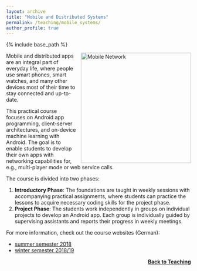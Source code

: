 ```yaml
---
layout: archive
title: "Mobile and Distributed Systems"
permalink: /teaching/mobile_systems/
author_profile: true
---
```


{% include base_path %}

<img src="https://thomyphan.github.io/images/teaching/msp.png" style="float:right; width:225pt;padding-left:10px;"  alt="Mobile Network"/>

Mobile and distributed apps are an integral part of everyday life, where people use smart phones, smart watches, and many other devices most of their time to stay connected and up-to-date.

This practical course focuses on Android app programming, client-server architectures, and on-device machine learning with Android. The goal is to enable students to develop their own apps with networking capabilities for, e.g., multi-player mode or web service calls.

The course is divided into two phases:
1. **Introductory Phase**: The foundations are taught in weekly sessions with accompanying practical assignments, where students can practice the lessons to acquire necessary coding skills for the project phase.
2. **Project Phase**: The students work independently in groups on individual projects to develop an Android app. Each group is individually guided by supervising assistants and reports their progress in weekly meetings.

For more information, check out the course websites (German):
- [summer semester 2018](https://www.mobile.ifi.lmu.de/lehrveranstaltungen/praktikum-mobile-und-verteilte-systeme-sose18/)
- [winter semester 2018/19](https://www.mobile.ifi.lmu.de/lehrveranstaltungen/msp-ws1819/)

<div style="float: right;">
    <a href="https://thomyphan.github.io/teaching/"><strong>Back to Teaching</strong></a>
</div>